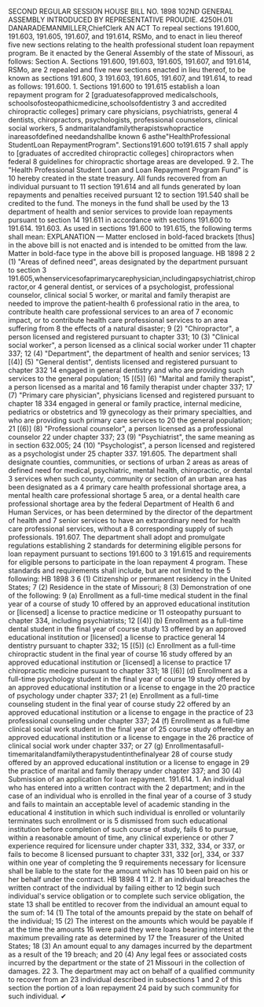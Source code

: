 SECOND REGULAR SESSION
HOUSE BILL NO. 1898
102ND GENERAL ASSEMBLY
INTRODUCED BY REPRESENTATIVE PROUDIE.
4250H.01I DANARADEMANMILLER,ChiefClerk
AN ACT
To repeal sections 191.600, 191.603, 191.605, 191.607, and 191.614, RSMo, and to enact in
lieu thereof five new sections relating to the health professional student loan
repayment program.
Be it enacted by the General Assembly of the state of Missouri, as follows:
Section A. Sections 191.600, 191.603, 191.605, 191.607, and 191.614, RSMo, are
2 repealed and five new sections enacted in lieu thereof, to be known as sections 191.600,
3 191.603, 191.605, 191.607, and 191.614, to read as follows:
191.600. 1. Sections 191.600 to 191.615 establish a loan repayment program for
2 [graduatesofapproved medicalschools, schoolsofosteopathicmedicine,schoolsofdentistry
3 and accredited chiropractic colleges] primary care physicians, psychiatrists, general
4 dentists, chiropractors, psychologists, professional counselors, clinical social workers,
5 andmaritalandfamilytherapistswhopractice inareasofdefined needandshallbe known
6 asthe"HealthProfessional StudentLoan RepaymentProgram". Sections191.600 to191.615
7 shall apply to [graduates of accredited chiropractic colleges] chiropractors when federal
8 guidelines for chiropractic shortage areas are developed.
9 2. The "Health Professional Student Loan and Loan Repayment Program Fund" is
10 hereby created in the state treasury. All funds recovered from an individual pursuant to
11 section 191.614 and all funds generated by loan repayments and penalties received pursuant
12 to section 191.540 shall be credited to the fund. The moneys in the fund shall be used by the
13 department of health and senior services to provide loan repayments pursuant to section
14 191.611 in accordance with sections 191.600 to 191.614.
191.603. As used in sections 191.600 to 191.615, the following terms shall mean:
EXPLANATION — Matter enclosed in bold-faced brackets [thus] in the above bill is not enacted and is
intended to be omitted from the law. Matter in bold-face type in the above bill is proposed language.
HB 1898 2
2 (1) "Areas of defined need", areas designated by the department pursuant to section
3 191.605,whenservicesofaprimarycarephysician,includingapsychiatrist,chiropractor,or
4 general dentist, or services of a psychologist, professional counselor, clinical social
5 worker, or marital and family therapist are needed to improve the patient-health
6 professional ratio in the area, to contribute health care professional services to an area of
7 economic impact, or to contribute health care professional services to an area suffering from
8 the effects of a natural disaster;
9 (2) "Chiropractor", a person licensed and registered pursuant to chapter 331;
10 (3) "Clinical social worker", a person licensed as a clinical social worker under
11 chapter 337;
12 (4) "Department", the department of health and senior services;
13 [(4)] (5) "General dentist", dentists licensed and registered pursuant to chapter 332
14 engaged in general dentistry and who are providing such services to the general population;
15 [(5)] (6) "Marital and family therapist", a person licensed as a marital and
16 family therapist under chapter 337;
17 (7) "Primary care physician", physicians licensed and registered pursuant to chapter
18 334 engaged in general or family practice, internal medicine, pediatrics or obstetrics and
19 gynecology as their primary specialties, and who are providing such primary care services to
20 the general population;
21 [(6)] (8) "Professional counselor", a person licensed as a professional counselor
22 under chapter 337;
23 (9) "Psychiatrist", the same meaning as in section 632.005;
24 (10) "Psychologist", a person licensed and registered as a psychologist under
25 chapter 337.
191.605. The department shall designate counties, communities, or sections of urban
2 areas as areas of defined need for medical, psychiatric, mental health, chiropractic, or dental
3 services when such county, community or section of an urban area has been designated as a
4 primary care health professional shortage area, a mental health care professional shortage
5 area, or a dental health care professional shortage area by the federal Department of Health
6 and Human Services, or has been determined by the director of the department of health and
7 senior services to have an extraordinary need for health care professional services, without a
8 corresponding supply of such professionals.
191.607. The department shall adopt and promulgate regulations establishing
2 standards for determining eligible persons for loan repayment pursuant to sections 191.600 to
3 191.615 and requirements for eligible persons to participate in the loan repayment
4 program. These standards and requirements shall include, but are not limited to the
5 following:
HB 1898 3
6 (1) Citizenship or permanent residency in the United States;
7 (2) Residence in the state of Missouri;
8 (3) Demonstration of one of the following:
9 (a) Enrollment as a full-time medical student in the final year of a course of study
10 offered by an approved educational institution or [licensed] a license to practice medicine or
11 osteopathy pursuant to chapter 334, including psychiatrists;
12 [(4)] (b) Enrollment as a full-time dental student in the final year of course study
13 offered by an approved educational institution or [licensed] a license to practice general
14 dentistry pursuant to chapter 332;
15 [(5)] (c) Enrollment as a full-time chiropractic student in the final year of course
16 study offered by an approved educational institution or [licensed] a license to practice
17 chiropractic medicine pursuant to chapter 331;
18 [(6)] (d) Enrollment as a full-time psychology student in the final year of course
19 study offered by an approved educational institution or a license to engage in the
20 practice of psychology under chapter 337;
21 (e) Enrollment as a full-time counseling student in the final year of course study
22 offered by an approved educational institution or a license to engage in the practice of
23 professional counseling under chapter 337;
24 (f) Enrollment as a full-time clinical social work student in the final year of
25 course study offeredby an approved educational institution or a license to engage in the
26 practice of clinical social work under chapter 337; or
27 (g) Enrollmentasafull-timemaritalandfamilytherapystudentinthefinalyear
28 of course study offered by an approved educational institution or a license to engage in
29 the practice of marital and family therapy under chapter 337; and
30 (4) Submission of an application for loan repayment.
191.614. 1. An individual who has entered into a written contract with the
2 department; and in the case of an individual who is enrolled in the final year of a course of
3 study and fails to maintain an acceptable level of academic standing in the educational
4 institution in which such individual is enrolled or voluntarily terminates such enrollment or is
5 dismissed from such educational institution before completion of such course of study, fails
6 to pursue, within a reasonable amount of time, any clinical experience or other
7 experience required for licensure under chapter 331, 332, 334, or 337, or fails to become
8 licensed pursuant to chapter 331, 332 [or], 334, or 337 within one year of completing the
9 requirements necessary for licensure shall be liable to the state for the amount which has
10 been paid on his or her behalf under the contract.
HB 1898 4
11 2. If an individual breaches the written contract of the individual by failing either to
12 begin such individual's service obligation or to complete such service obligation, the state
13 shall be entitled to recover from the individual an amount equal to the sum of:
14 (1) The total of the amounts prepaid by the state on behalf of the individual;
15 (2) The interest on the amounts which would be payable if at the time the amounts
16 were paid they were loans bearing interest at the maximum prevailing rate as determined by
17 the Treasurer of the United States;
18 (3) An amount equal to any damages incurred by the department as a result of the
19 breach; and
20 (4) Any legal fees or associated costs incurred by the department or the state of
21 Missouri in the collection of damages.
22 3. The department may act on behalf of a qualified community to recover from an
23 individual described in subsections 1 and 2 of this section the portion of a loan repayment
24 paid by such community for such individual.
✔